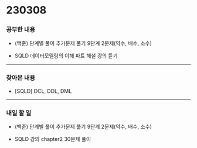 # 230308

### 공부한 내용

- (백준) 단계별 풀이 추가문제 풀기 9단계 2문제(약수, 배수, 소수)

- SQLD 데이터모델링의 이해 파트 해설 강의 듣기

---

### 찾아본 내용

- [SQLD] DCL, DDL, DML

---

### 내일 할 일

- (백준) 단계별 풀이 추가문제 풀기 9단계 2문제(약수, 배수, 소수)

- SQLD 강의 chapter2 30문제 풀이
